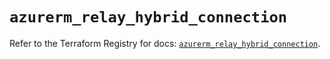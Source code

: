 # `azurerm_relay_hybrid_connection`

Refer to the Terraform Registry for docs: [`azurerm_relay_hybrid_connection`](https://registry.terraform.io/providers/hashicorp/azurerm/4.11.0/docs/resources/relay_hybrid_connection).

